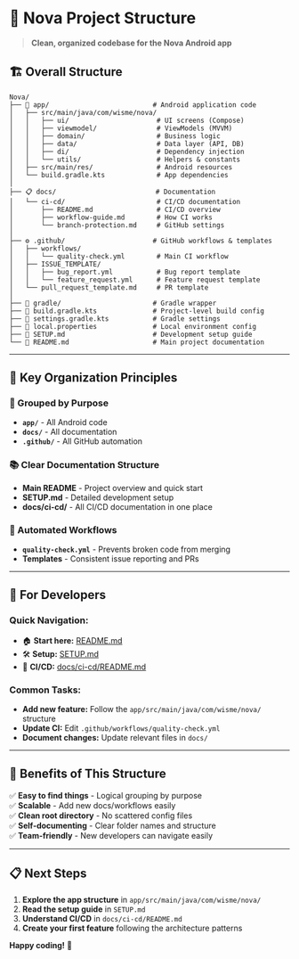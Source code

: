 # 📁 Nova Project Structure

> **Clean, organized codebase for the Nova Android app**

## 🏗️ **Overall Structure**

```
Nova/
├── 📱 app/                          # Android application code
│   ├── src/main/java/com/wisme/nova/
│   │   ├── ui/                      # UI screens (Compose)
│   │   ├── viewmodel/               # ViewModels (MVVM)
│   │   ├── domain/                  # Business logic
│   │   ├── data/                    # Data layer (API, DB)
│   │   ├── di/                      # Dependency injection
│   │   └── utils/                   # Helpers & constants
│   ├── src/main/res/                # Android resources
│   └── build.gradle.kts             # App dependencies
│
├── 📋 docs/                         # Documentation
│   └── ci-cd/                       # CI/CD documentation
│       ├── README.md                # CI/CD overview
│       ├── workflow-guide.md        # How CI works
│       └── branch-protection.md     # GitHub settings
│
├── ⚙️ .github/                      # GitHub workflows & templates
│   ├── workflows/
│   │   └── quality-check.yml        # Main CI workflow
│   ├── ISSUE_TEMPLATE/
│   │   ├── bug_report.yml           # Bug report template
│   │   └── feature_request.yml      # Feature request template
│   └── pull_request_template.md     # PR template
│
├── 🔧 gradle/                       # Gradle wrapper
├── 📄 build.gradle.kts              # Project-level build config
├── 📄 settings.gradle.kts           # Gradle settings
├── 📄 local.properties              # Local environment config
├── 📄 SETUP.md                      # Development setup guide
└── 📄 README.md                     # Main project documentation
```

---

## 🎯 **Key Organization Principles**

### **📁 Grouped by Purpose**
- **`app/`** - All Android code
- **`docs/`** - All documentation  
- **`.github/`** - All GitHub automation

### **📚 Clear Documentation Structure**
- **Main README** - Project overview and quick start
- **SETUP.md** - Detailed development setup
- **docs/ci-cd/** - All CI/CD documentation in one place

### **🤖 Automated Workflows**
- **`quality-check.yml`** - Prevents broken code from merging
- **Templates** - Consistent issue reporting and PRs

---

## 🚀 **For Developers**

### **Quick Navigation:**
- 🏠 **Start here:** [README.md](../README.md)
- 🛠️ **Setup:** [SETUP.md](../SETUP.md)  
- 🔄 **CI/CD:** [docs/ci-cd/README.md](./ci-cd/README.md)

### **Common Tasks:**
- **Add new feature:** Follow the `app/src/main/java/com/wisme/nova/` structure
- **Update CI:** Edit `.github/workflows/quality-check.yml`
- **Document changes:** Update relevant files in `docs/`

---

## 🎯 **Benefits of This Structure**

✅ **Easy to find things** - Logical grouping by purpose  
✅ **Scalable** - Add new docs/workflows easily  
✅ **Clean root directory** - No scattered config files  
✅ **Self-documenting** - Clear folder names and structure  
✅ **Team-friendly** - New developers can navigate easily  

---

## 📋 **Next Steps**

1. **Explore the app structure** in `app/src/main/java/com/wisme/nova/`
2. **Read the setup guide** in `SETUP.md`
3. **Understand CI/CD** in `docs/ci-cd/README.md`
4. **Create your first feature** following the architecture patterns

**Happy coding!** 🚀